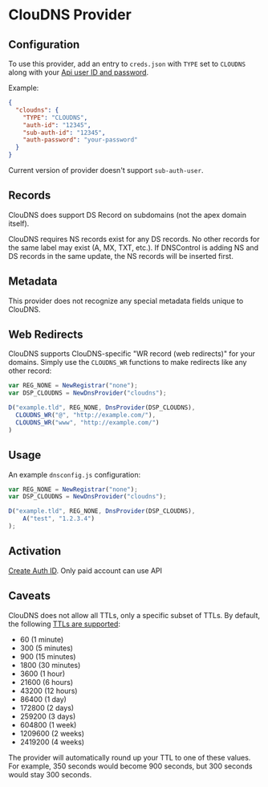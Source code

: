 # ClouDNS Provider

## Configuration

To use this provider, add an entry to `creds.json` with `TYPE` set to `CLOUDNS`
along with your [Api user ID and password](https://www.cloudns.net/wiki/article/42/).

Example:

```json
{
  "cloudns": {
    "TYPE": "CLOUDNS",
    "auth-id": "12345",
    "sub-auth-id": "12345",
    "auth-password": "your-password"
  }
}
```

Current version of provider doesn't support `sub-auth-user`.

## Records

ClouDNS does support DS Record on subdomains (not the apex domain itself).

ClouDNS requires NS records exist for any DS records. No other records for
the same label may exist (A, MX, TXT, etc.). If DNSControl is adding NS and
DS records in the same update, the NS records will be inserted first.

## Metadata
This provider does not recognize any special metadata fields unique to ClouDNS.

## Web Redirects
ClouDNS supports ClouDNS-specific "WR record (web redirects)" for your domains.
Simply use the `CLOUDNS_WR` functions to make redirects like any other record:

```javascript
var REG_NONE = NewRegistrar("none");
var DSP_CLOUDNS = NewDnsProvider("cloudns");

D("example.tld", REG_NONE, DnsProvider(DSP_CLOUDNS),
  CLOUDNS_WR("@", "http://example.com/"),
  CLOUDNS_WR("www", "http://example.com/")
)
```

## Usage
An example `dnsconfig.js` configuration:

```javascript
var REG_NONE = NewRegistrar("none");
var DSP_CLOUDNS = NewDnsProvider("cloudns");

D("example.tld", REG_NONE, DnsProvider(DSP_CLOUDNS),
    A("test", "1.2.3.4")
);
```

## Activation
[Create Auth ID](https://www.cloudns.net/api-settings/).  Only paid account can use API

## Caveats
ClouDNS does not allow all TTLs, only a specific subset of TTLs. By default, the following [TTLs are supported](https://www.cloudns.net/wiki/article/188/):
- 60  (1 minute)
- 300 (5 minutes)
- 900 (15 minutes)
- 1800 (30 minutes)
- 3600 (1 hour)
- 21600 (6 hours)
- 43200 (12 hours)
- 86400 (1 day)
- 172800 (2 days)
- 259200 (3 days)
- 604800 (1 week)
- 1209600 (2 weeks)
- 2419200 (4 weeks)

The provider will automatically round up your TTL to one of these values. For example, 350 seconds would become 900
seconds, but 300 seconds would stay 300 seconds.
